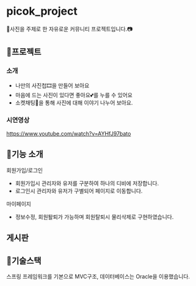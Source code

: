 # picok_project
📸사진을 주제로 한 자유로운 커뮤니티 프로젝트입니다.📷

## 📌프로젝트
### 소개
- 나만의 사진첩🎞을 만들어 보아요
- 마음에 드는 사진이 있다면 좋아요💕를 누를 수 있어요
- 소켓채팅💌을 통해 사진에 대해 이야기 나누어 보아요.
  
### 시연영상
https://www.youtube.com/watch?v=AYHfJ97bato

## 📌기능 소개
회원가입/로그인  
- 회원가입시 관리자와 유저를 구분하여 하나의 디비에 저장합니다.
- 로그인시 관리자와 유저가 구별되어 페이지로 이동합니다.
  
마이페이지  
- 정보수정, 회원퇄퇴가 가능하며 회원탈퇴시 물리삭제로 구현하였습니다.
  
게시판  
- 

## 📌기술스택
스프링 프레임워크를 기본으로 MVC구조, 데이터베이스는 Oracle을 이용했습니다.
